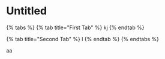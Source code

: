 # Untitled

{% tabs %}
{% tab title="First Tab" %}
kj
{% endtab %}

{% tab title="Second Tab" %}
l
{% endtab %}
{% endtabs %}

aa

